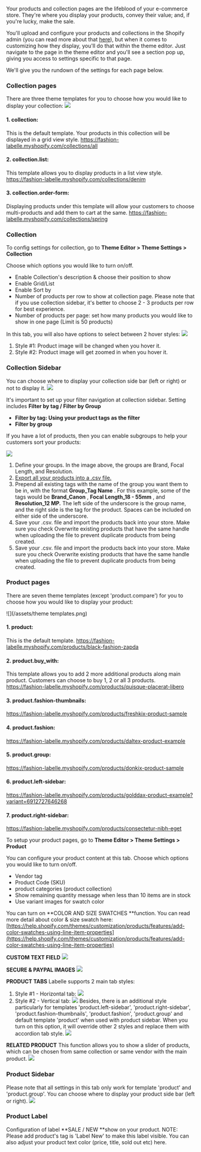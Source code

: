 Your products and collection pages are the lifeblood of your e-commerce store. They're where you display your products, convey their value; and, if you're lucky, make the sale.

You'll upload and configure your products and collections in the Shopify admin \(you can read more about that [here](https://help.shopify.com/manual/products)\), but when it comes to customizing how they display, you'll do that within the theme editor. Just navigate to the page in the theme editor and you'll see a section pop up, giving you access to settings specific to that page.

We'll give you the rundown of the settings for each page below.

### Collection pages
There are three theme templates for you to choose how you would like to display your collection:
![](/assets/collection-templates.png)

   #### 1.   collection: 
   This is the default template. Your products in this collection will be displayed in a grid view style.
   https://fashion-labelle.myshopify.com/collections/all
   #### 2.   collection.list: 
   This template allows you to display products in a list view style.   
   https://fashion-labelle.myshopify.com/collections/denim
   #### 3.   collection.order-form:  
   Displaying products under this template will allow your customers to choose multi-products and add them to cart at the same. 
   https://fashion-labelle.myshopify.com/collections/spring

### Collection

To config settings for collection, go to **Theme Editor &gt; Theme Settings &gt; Collection**

Choose which options you would like to turn on/off.

* Enable Collection's description & choose their position to show
* Enable Grid/List
* Enable Sort by
* Number of products per row to show at collection page. Please note that if you use collection sidebar, it's better to choose 2 - 3 products per row for best experience.
* Number of products per page: set how many products you would like to show in one page (Limit is 50 products)

In this tab, you will also have options to select between 2 hover styles:
   ![](/assets/hover-style.png)
   1. Style #1: Product image will be changed when you hover it.
   2. Style #2: Product image will get zoomed in when you hover it.

### Collection Sidebar
You can choose where to display your collection side bar (left or right) or not to display it.
![](/assets/collection-sidebar.png)

It's important to set up your filter navigation at collection sidebar. Setting includes **Filter by tag / Filter by Group**

* **Filter by tag: Using your product tags as the filter**
* **Filter by group**


If you have a lot of products, then you can enable subgroups to help your customers sort your products:

![](https://help.shopify.com/assets/images/manual/themes/supply-advanced-filtering.png?1520884325)

1. Define your groups. In the image above, the groups are Brand, Focal Length, and Resolution.
2. [Export all your products into a .csv file.](https://help.shopify.com/manual/products/import-export/export-products)
3. Prepend all existing tags with the name of the group you want them to be in, with the format
   **Group\_Tag Name**
   . For this example, some of the tags would be
   **Brand\_Canon**
   ,
   **Focal Length\_18 - 55mm**
   , and
   **Resolution\_12 MP.**
   The left side of the underscore is the group name, and the right side is the tag for the product. Spaces can be included on either side of the underscore.
4. Save your .csv. file and import the products back into your store. Make sure you check Overwrite existing products that have the same handle when uploading the file to prevent duplicate products from being created.
5. Save your .csv. file and import the products back into your store. Make sure you check Overwrite existing products that have the same handle when uploading the file to prevent duplicate products from being created.

### Product pages
There are seven theme templates (except 'product.compare') for you to choose how you would like to display your product:



   ![](/assets/theme templates.png)
   #### 1.   product: 
   This is the default template. 
   https://fashion-labelle.myshopify.com/products/black-fashion-zapda
   #### 2.   product.buy_with: 
   This template allows you to add 2 more additional products along main product. Customers can choose to buy 1, 2 or all 3 products.   
   https://fashion-labelle.myshopify.com/products/quisque-placerat-libero
   #### 3.   product.fashion-thumbnails:  
   https://fashion-labelle.myshopify.com/products/freshkix-product-sample
   #### 4.   product.fashion:
   https://fashion-labelle.myshopify.com/products/daltex-product-example
   #### 5.   product.group:
   https://fashion-labelle.myshopify.com/products/donkix-product-sample
   #### 6.   product.left-sidebar:
   https://fashion-labelle.myshopify.com/products/golddax-product-example?variant=6912727646268
   #### 7.   product.right-sidebar:
   https://fashion-labelle.myshopify.com/products/consectetur-nibh-eget
   

To setup your product pages, go to **Theme Editor &gt; Theme Settings &gt; Product**

You can configure your product content at this tab. Choose which options you would like to turn on/off.

* Vendor tag
* Product Code \(SKU\)
* product categories \(product collection\)
* Show remaining quantity message when less than 10 items are in stock
* Use variant images for swatch color

You can turn on **COLOR AND SIZE SWATCHES **function. You can read more detail about color & size swatch here: [https://help.shopify.com/themes/customization/products/features/add-color-swatches-using-line-item-properties](https://help.shopify.com/themes/customization/products/features/add-color-swatches-using-line-item-properties)

**CUSTOM TEXT FIELD**
![](/assets/custom-txt-field.png)

**SECURE & PAYPAL IMAGES**
![](/assets/secure-paypal.png)

**PRODUCT TABS**
Labelle supports 2 main tab styles:
   1.   Style #1 - Horizontal tab:
   ![](/assets/tab-style-1_02.jpg)
   2.   Style #2 - Vertical tab:
   ![](/assets/product-tab-2.png)
Besides, there is an additional style particularly for templates 'product.left-sidebar', 'product.right-sidebar', 'product.fashion-thumbnails', 'product.fashion', 'product.group' and default template 'product' when used with product sidebar. When you turn on this option, it will override other 2 styles and replace them with accordion tab style.
![](/assets/product-tab-3.png)   

**RELATED PRODUCT**
This function allows you to show a slider of products, which can be chosen from same collection or same vendor with the main product.
![](/assets/related-products.png)

### Product Sidebar

Please note that all settings in this tab only work for template 'product' and 'product.group'.
You can choose where to display your product side bar (left or right).
![](/assets/product-sidebar.png)

### Product Label
Configuration of label **SALE / NEW **show on your product. 
NOTE: Please add product's tag is 'Label New' to make this label visible.
You can also adjust your product text color (price, title, sold out etc) here.

